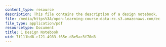 ```yaml
---
content_type: resource
description: This file contains the description of a design notebook.
file: /media/https%3A/open-learning-course-data-rc.s3.amazonaws.com/ec-s02-water-jet-technologies-spring-2005/7f111bd8c1214983f65ed8e5ac3f70d8_MITEC_S02S05_1_des_notebk.pdf
file_type: application/pdf
resourcetype: Document
title: 1 Design Notebook
uid: 7f111bd8-c121-4983-f65e-d8e5ac3f70d8
---
```

